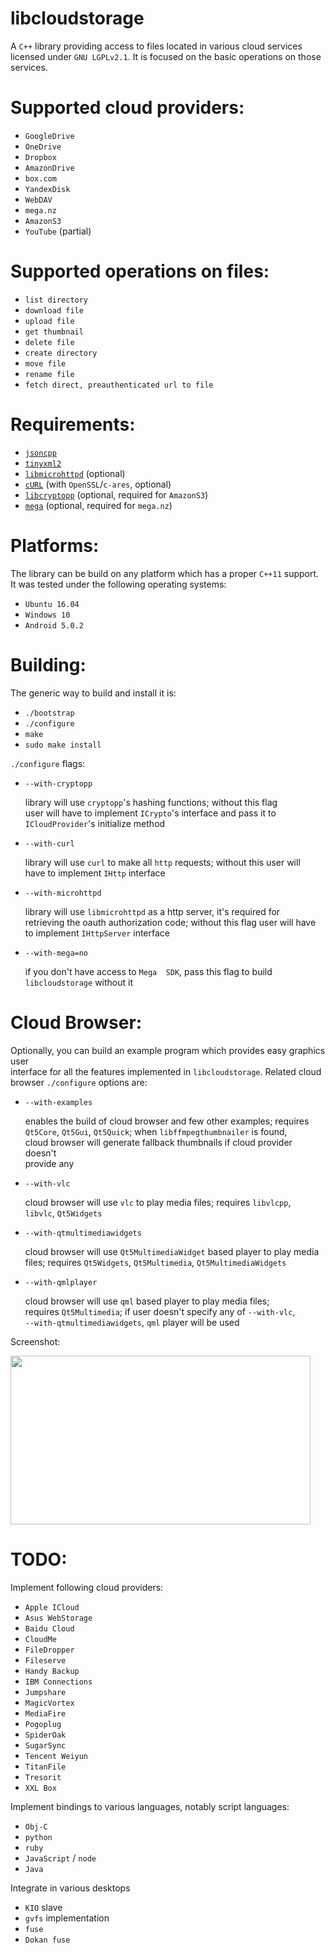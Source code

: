 # libcloudstorage

A `C++`  library providing access to  files located in various  cloud services  
licensed under `GNU LGPLv2.1`. It is  focused on the basic operations on those  
services.

Supported cloud providers:
==========================

* `GoogleDrive`
* `OneDrive`
* `Dropbox`
* `AmazonDrive`
* `box.com`
* `YandexDisk`
* `WebDAV`
* `mega.nz`
* `AmazonS3`
* `YouTube` (partial)

Supported operations on files:
==============================

* `list directory`
* `download file`
* `upload file`
* `get thumbnail`
* `delete file`
* `create directory`
* `move file`
* `rename file`
* `fetch direct, preauthenticated url to file`

Requirements:
=============

* [`jsoncpp`](https://github.com/open-source-parsers/jsoncpp)
* [`tinyxml2`](https://github.com/leethomason/tinyxml2)
* [`libmicrohttpd`](https://www.gnu.org/software/libmicrohttpd/) (optional)
* [`cURL`](https://curl.haxx.se/) (with `OpenSSL`/`c-ares`, optional)
* [`libcryptopp`](https://www.cryptopp.com/) (optional, required for `AmazonS3`)
* [`mega`](https://github.com/meganz/sdk) (optional, required for `mega.nz`)

Platforms:
==========

The library can be  build on any platform which has  a proper `C++11` support.  
It was tested under the following operating systems:

* `Ubuntu 16.04`
* `Windows 10`
* `Android 5.0.2`

Building:
=========

The generic way to build and install it is:

* `./bootstrap`
* `./configure`
* `make`
* `sudo make install`

`./configure` flags:

* `--with-cryptopp`

   library  will  use  `cryptopp`'s   hashing  functions;  without  this  flag  
   user  will  have  to  implement   `ICrypto`'s  interface  and  pass  it  to  
   `ICloudProvider`'s initialize method

* `--with-curl`

   library will use `curl` to make all `http` requests; without this user will  
   have to implement `IHttp` interface

* `--with-microhttpd`

   library  will use  `libmicrohttpd`  as  a http  server,  it's required  for  
   retrieving the oauth  authorization code; without this flag  user will have  
   to implement `IHttpServer` interface

* `--with-mega=no`

   if  you  don't  have  access  to  `Mega  SDK`,  pass  this  flag  to  build  
   `libcloudstorage` without it

Cloud Browser:
==============

Optionally, you can build an example program which provides easy graphics user  
interface for all the features implemented in `libcloudstorage`. Related cloud  
browser `./configure` options are:

* `--with-examples`

   enables  the  build of  cloud  browser  and  few other  examples;  requires  
   `Qt5Core`,  `Qt5Gui`,  `Qt5Quick`;  when `libffmpegthumbnailer`  is  found,  
   cloud browser will  generate fallback thumbnails if  cloud provider doesn't  
   provide any

* `--with-vlc`

   cloud  browser will  use `vlc`  to play  media files;  requires `libvlcpp`,  
   `libvlc`, `Qt5Widgets`

* `--with-qtmultimediawidgets`

   cloud browser  will use  `Qt5MultimediaWidget` based  player to  play media  
   files; requires `Qt5Widgets`, `Qt5Multimedia`, `Qt5MultimediaWidgets`

* `--with-qmlplayer`

   cloud  browser   will  use  `qml`   based  player  to  play   media  files;  
   requires  `Qt5Multimedia`; if  user  doesn't specify  any of  `--with-vlc`,  
   `--with-qtmultimediawidgets`, `qml` player will be used

Screenshot:

  <a href="https://i.imgur.com/yqiydaD.png">
    <img src="https://i.imgur.com/yqiydaD.png" width="480" height="270" />
  </a>

TODO:
=====

Implement following cloud providers:
* `Apple ICloud`
* `Asus WebStorage`
* `Baidu Cloud`
* `CloudMe`
* `FileDropper`
* `Fileserve`
* `Handy Backup`
* `IBM Connections`
* `Jumpshare`
* `MagicVortex`
* `MediaFire`
* `Pogoplug`
* `SpiderOak`
* `SugarSync`
* `Tencent Weiyun`
* `TitanFile`
* `Tresorit`
* `XXL Box`

Implement bindings to various languages, notably script languages:
* `Obj-C`
* `python`
* `ruby`
* `JavaScript` / `node`
* `Java`

Integrate in various desktops
* `KIO` slave
* `gvfs` implementation
* `fuse`
* `Dokan fuse`

